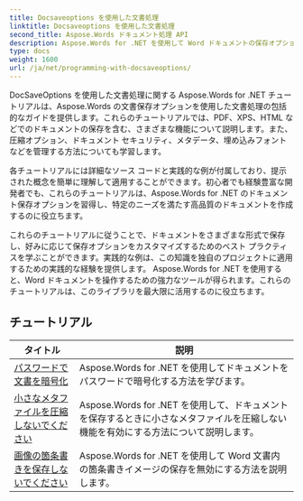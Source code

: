 ```yaml
---
title: Docsaveoptions を使用した文書処理
linktitle: Docsaveoptions を使用した文書処理
second_title: Aspose.Words ドキュメント処理 API
description: Aspose.Words for .NET を使用して Word ドキュメントの保存オプションをカスタマイズする方法を学びます。このチュートリアルでは、ファイル形式、圧縮、パスワード保護など、利用可能なさまざまなオプションについて説明します。
type: docs
weight: 1600
url: /ja/net/programming-with-docsaveoptions/
---
```

DocSaveOptions を使用した文書処理に関する Aspose.Words for .NET チュートリアルは、Aspose.Words の文書保存オプションを使用した文書処理の包括的なガイドを提供します。これらのチュートリアルでは、PDF、XPS、HTML などでのドキュメントの保存を含む、さまざまな機能について説明します。また、圧縮オプション、ドキュメント セキュリティ、メタデータ、埋め込みフォントなどを管理する方法についても学習します。

各チュートリアルには詳細なソース コードと実践的な例が付属しており、提示された概念を簡単に理解して適用することができます。初心者でも経験豊富な開発者でも、これらのチュートリアルは、Aspose.Words for .NET のドキュメント保存オプションを習得し、特定のニーズを満たす高品質のドキュメントを作成するのに役立ちます。

これらのチュートリアルに従うことで、ドキュメントをさまざまな形式で保存し、好みに応じて保存オプションをカスタマイズするためのベスト プラクティスを学ぶことができます。実践的な例は、この知識を独自のプロジェクトに適用するための実践的な経験を提供します。 Aspose.Words for .NET を使用すると、Word ドキュメントを操作するための強力なツールが得られます。これらのチュートリアルは、このライブラリを最大限に活用するのに役立ちます。

 ## チュートリアル
| タイトル | 説明 |
| --- | --- |
| [パスワードで文書を暗号化](./encrypt-document-with-password/) | Aspose.Words for .NET を使用してドキュメントをパスワードで暗号化する方法を学びます。  |
| [小さなメタファイルを圧縮しないでください](./do-not-compress-small-metafiles/) | Aspose.Words for .NET を使用して、ドキュメントを保存するときに小さなメタファイルを圧縮しない機能を有効にする方法について説明します。 |
| [画像の箇条書きを保存しないでください](./do-not-save-picture-bullet/) | Aspose.Words for .NET を使用して Word 文書内の箇条書きイメージの保存を無効にする方法を説明します。 |